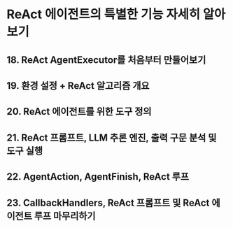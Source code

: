 # ReAct 에이전트의 특별한 기능 자세히 알아보기

## 18. ReAct AgentExecutor를 처음부터 만들어보기

## 19. 환경 설정 + ReAct 알고리즘 개요

## 20. ReAct 에이전트를 위한 도구 정의

## 21. ReAct 프롬프트, LLM 추론 엔진, 출력 구문 분석 및 도구 실행

## 22. AgentAction, AgentFinish, ReAct 루프

## 23. CallbackHandlers, ReAct 프롬프트 및 ReAct 에이전트 루프 마무리하기

